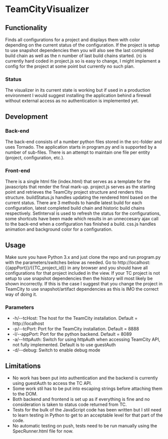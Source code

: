 # TeamCityVisualizer
## Functionality
Finds all configurations for a project and displays them with color depending on the current status of the configuration. If the project is setup to use snapshot dependencies then you will also see the last completed build chain as well as the n number of last build chains started. (n) is currently hard coded in project.js so is easy to change, I might implement a config for the project at some point but currently no such plan.

### Status
The visualizer in its current state is working but if used in a production environment I would suggest installing the application behind a firewall without external access as no authentication is implemented yet.

## Development
### Back-end
The back-end consists of a number python files stored in the src-folder and uses Tornado. The application starts in program.py and is supported by a number of sub-files. There is an attempt to maintain one file per entity (project, configuration, etc.).

### Front-end
There is a single html file (index.html) that serves as a template for the javascripts that render the final mark-up. project.js serves as the starting point and retrieves the TeamCity project structure and renders this structure. buildStatus.js handles updating the rendered html based on the current status. There are 3 methods to handle latest build for each configuration, latest completed build chain and historic build chains respectively. SetInterval is used to refresh the status for the configurations, some shortcuts have been made which results in an unneccesary ajax call to the back-end when a configuration has finished a build. css.js handles animation and background color for a configuration.

## Usage
Make sure you have Python 3.x and just clone the repo and run program.py with the parameters/switches below as needed.
Go to http://localhost:{{appPort}}/{{TC_project_id}} in any browser and you should have all configurations for that project included in the view.
If your TC project is not setup to use snapshot dependencies then the history will most likely be shown incorrectly. If this is the case I suggest that you change the project in TeamCity to use snapshot/artifact dependencies as this is IMO the correct way of doing it.

### Parameters
- -h/--tcHost: The host for the TeamCity installation. Default = http://localhost
- -p/--tcPort: Port for the TeamCity installation. Default = 8888
- -l/--appPort: Port for the python backend. Default = 8089
- -a/--httpAuth: Switch for using httpAuth when accessing TeamCity API, not fully implemented. Default is to use guestAuth
- -d/--debug: Switch to enable debug mode

## Limitations
- No work has been put into authentication and the backend is currently using guestAuth to access the TC API.
- Some work stil has to be put into escaping strings before attaching them to the DOM.
- Both backend and frontend is set up as if everything is fine and no consideration is taken to status code returned from TC.
- Tests for the bulk of the JavaScript code has been written but I stil need to learn testing in Python to get to an acceptable level for that part of the code.
- No automatic testing on push, tests need to be run manually using the SpecRunner.html file for now.
